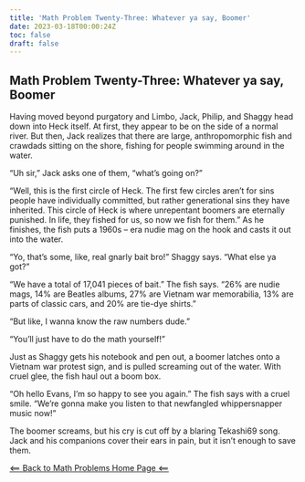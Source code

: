 ```yaml
---
title: 'Math Problem Twenty-Three: Whatever ya say, Boomer'
date: 2023-03-18T00:00:24Z
toc: false
draft: false
---
```


## Math Problem Twenty-Three: Whatever ya say, Boomer

Having moved beyond purgatory and Limbo, Jack, Philip, and Shaggy head down into Heck itself. At first, they appear to be on the side of a normal river. But then, Jack realizes that there are large, anthropomorphic fish and crawdads sitting on the shore, fishing for people swimming around in the water.

“Uh sir,” Jack asks one of them, “what’s going on?”

“Well, this is the first circle of Heck. The first few circles aren’t for sins people have individually committed, but rather generational sins they have inherited. This circle of Heck is where unrepentant boomers are eternally punished. In life, they fished for us, so now we fish for them.” As he finishes, the fish puts a 1960s – era nudie mag on the hook and casts it out into the water.

“Yo, that’s some, like, real gnarly bait bro!” Shaggy says. “What else ya got?”

“We have a total of 17,041 pieces of bait.” The fish says. “26% are nudie mags, 14% are Beatles albums, 27% are Vietnam war memorabilia, 13% are parts of classic cars, and 20% are tie-dye shirts.”

“But like, I wanna know the raw numbers dude.” 

“You’ll just have to do the math yourself!”

Just as Shaggy gets his notebook and pen out, a boomer latches onto a Vietnam war protest sign, and is pulled screaming out of the water. With cruel glee, the fish haul out a boom box. 

“Oh hello Evans, I’m so happy to see you again.” The fish says with a cruel smile. “We’re gonna make you listen to that newfangled whippersnapper music now!”

The boomer screams, but his cry is cut off by a blaring Tekashi69 song. Jack and his companions cover their ears in pain, but it isn’t enough to save them.

[<== Back to Math Problems Home Page <==](/humor/problems/#season-four-the-harrowing-of-heck)
